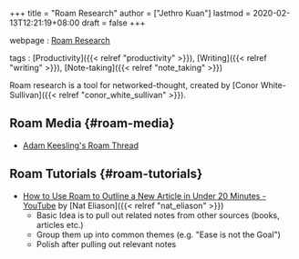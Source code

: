 +++
title = "Roam Research"
author = ["Jethro Kuan"]
lastmod = 2020-02-13T12:21:19+08:00
draft = false
+++

webpage
: [Roam Research](https://roamresearch.com)

tags
: [Productivity]({{< relref "productivity" >}}), [Writing]({{< relref "writing" >}}), [Note-taking]({{< relref "note_taking" >}})

Roam research is a tool for networked-thought, created by [Conor
White-Sullivan]({{< relref "conor_white_sullivan" >}}).


## Roam Media {#roam-media}

-   [Adam Keesling's Roam Thread](https://twitter.com/adam%5Fkeesling/status/1196864424725774336)


## Roam Tutorials {#roam-tutorials}

-   [How to Use Roam to Outline a New Article in Under 20 Minutes -
    YouTube](https://www.youtube.com/watch?v=RvWic15iXjk) by [Nat Eliason]({{< relref "nat_eliason" >}})
    -   Basic Idea is to pull out related notes from other sources (books,
        articles etc.)
    -   Group them up into common themes (e.g. "Ease is not the Goal")
    -   Polish after pulling out relevant notes
